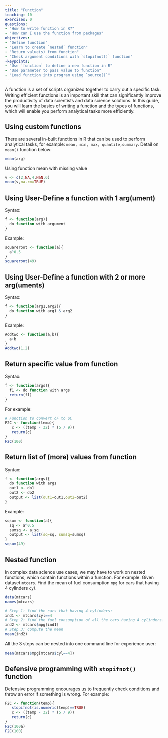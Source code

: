 ```yaml
---
title: "Function"
teaching: 10
exercises: 0
questions:
- "How to write function in R?"
- "How can I use the function from packages"
objectives:
- "Define function"
- "Learn to create `nested` function"
- "Return value(s) from function"
- "Check argument conditions with `stopifnot()` function"
-keypoints:
- "Use `function` to define a new function in R"
- "Use parameter to pass value to function"
- "Load function into program using `source()`"
---
```


A function is a set of scripts organized together to carry out a specific task. Writing efficient functions is an important skill that can significantly improve the productivity of data scientists and data science solutions. In this guide, you will learn the basics of writing a function and the types of functions, which will enable you perform analytical tasks more efficiently.

## Using custom functions

There are several in-built functions in R that can be used to perform analytical tasks, for example: `mean, min, max, quantile,summary`.
Detail on `mean()` function below:

```r
mean(arg)
```

Using function mean with missing value
```r
v <- c(2,NA,4,NaN,6)
mean(v,na.rm=TRUE)
```


## Using User-Define a function with 1 arg(ument)
Syntax:

```r
f <- function(arg){
  do function with argument
}
```

Example:

```r
squareroot <- function(a){
  a^0.5
}
squareroot(49)
```
## Using User-Define a function with 2 or more arg(uments)
Syntax:

```r
f <- function(arg1,arg2){
  do function with arg1 & arg2
}
```

Example:

```r
Addtwo <- function(a,b){
  a+b
}
Addtwo(1,2)
```
## Return specific value from function
Syntax:
```r
f <- function(args){
  f1 <- do function with args
  return(f1)
}
```
For example:
```r
# Function to convert oF to oC
F2C <- function(temp){
   c <- ((temp - 32) * (5 / 9))
   return(c)
}
F2C(100)
```

## Return list of (more) values from function
Syntax:
```r
f <- function(args){
  do function with args
  out1 <- do1
  out2 <- do2  
  output <- list(out1=out1,out2=out2)
}
```

Example:
```r
sqsum <- function(a){
  sq <- a^0.5
  sumsq <- a+sq  
  output <- list(sq=sq, sumsq=sumsq)
}
sqsum(49)
```

## Nested function
In complex data science use cases, we may have to work on nested functions, which contain functions within a function.
For example: Given dataset `mtcars`. Find the mean of fuel consumption `mpg` for cars that having 4 cylinders `cyl`

```r
data(mtcars)
names(mtcars)

# Step 1: find the cars that having 4 cylinders:
ind1 <- mtcars$cyl==4
# Step 2: find the fuel consumption of all the cars having 4 cylinders:
ind2 <- mtcars$mpg[ind1]
# Step 3: compute the mean
mean(ind2)
```
All the 3 steps can be nested into one command line for experience user:
```r
mean(mtcars$mpg[mtcars$cyl==4])
```

## Defensive programming with `stopifnot()` function
Defensive programming encourages us to frequently check conditions and throw an error if something is wrong. 
For example:
```r
F2C <- function(temp){
   stopifnot(is.numeric(temp)==TRUE)
   c <- ((temp - 32) * (5 / 9))
   return(c)
}
F2C(100a)
F2C(100)
```

